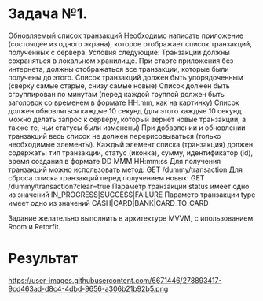 # Задача №1. 

Обновляемый список транзакций
Необходимо написать приложение (состоящее из одного экрана), которое отображает список транзакций, полученных с сервера. Условия следующие:
Транзакции должны сохраняться в локальном хранилище. При старте приложения без интернета, должны отображаться все транзакции, которые были получены до этого.
Список транзакций должен быть упорядоченным (сверху самые старые, снизу самые новые)
Список должен быть сгруппирован по минутам (перед каждой группой должен быть заголовок со временем в формате HH:mm, как на картинку)
Список должен обновляться каждые 10 секунд (для этого каждые 10 секунд можно делать запрос к серверу, который вернет новые транзакции, а также те, чьи статусы были изменены)
При добавлении и обновлении транзакций весь список не должен перерисовываться (только необходимые элементы).
Каждый элемент списка (транзакция) должен содержать: тип транзакции, статус (иконка), сумму, идентификатор (id), время создания в формате DD MMM HH:mm:ss
Для получения транзакций можно использовать метод: GET /dummy/transaction
Для сброса списка транзакций перед получением новых: GET /dummy/transaction?clear=true
Параметр транзакции status имеет одно из значений IN_PROGRESS|SUCCESS|FAILURE
Параметр транзакции type имеет одно из значений CASH|CARD|BANK|CARD_TO_CARD

Задание желательно выполнить в архитектуре MVVM, с ипользованием Room и Retorfit.

# Результат

https://user-images.githubusercontent.com/6671446/278893417-9cd463ad-d8c4-4dbd-9656-a306b21b92b5.png